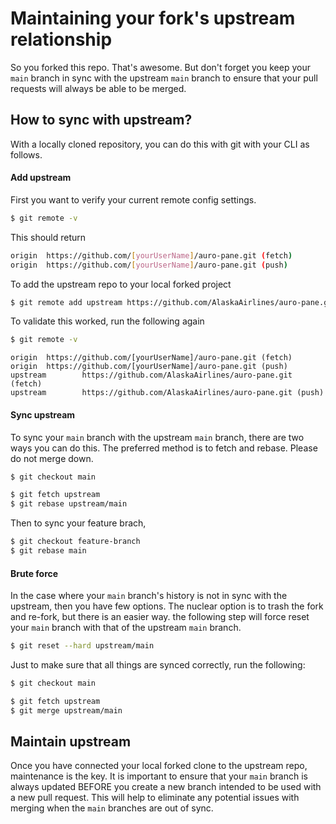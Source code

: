# Maintaining your fork's upstream relationship

So you forked this repo. That's awesome. But don't forget you keep your `main` branch in sync with the upstream `main` branch to ensure that your pull requests will always be able to be merged.

## How to sync with upstream?

With a locally cloned repository, you can do this with git with your CLI as follows.

#### Add upstream

First you want to verify your current remote config settings.

```bash
$ git remote -v
```

This should return

```bash
origin  https://github.com/[yourUserName]/auro-pane.git (fetch)
origin  https://github.com/[yourUserName]/auro-pane.git (push)
```

To add the upstream repo to your local forked project

```bash
$ git remote add upstream https://github.com/AlaskaAirlines/auro-pane.git
```

To validate this worked, run the following again

```bash
$ git remote -v
```

```
origin  https://github.com/[yourUserName]/auro-pane.git (fetch)
origin  https://github.com/[yourUserName]/auro-pane.git (push)
upstream        https://github.com/AlaskaAirlines/auro-pane.git (fetch)
upstream        https://github.com/AlaskaAirlines/auro-pane.git (push)
```

#### Sync upstream

To sync your `main` branch with the upstream `main` branch, there are two ways you can do this. The preferred method is to fetch and rebase. Please do not merge down.

```bash
$ git checkout main

$ git fetch upstream
$ git rebase upstream/main
```

Then to sync your feature brach,

```bash
$ git checkout feature-branch
$ git rebase main
```

#### Brute force

In the case where your `main` branch's history is not in sync with the upstream, then you have few options. The nuclear option is to trash the fork and re-fork, but there is an easier way. the following step will force reset your `main` branch with that of the upstream `main` branch.

```bash
$ git reset --hard upstream/main
```

Just to make sure that all things are synced correctly, run the following:

```bash
$ git checkout main

$ git fetch upstream
$ git merge upstream/main
```

## Maintain upstream

Once you have connected your local forked clone to the upstream repo, maintenance is the key. It is important to ensure that your `main` branch is always updated BEFORE you create a new branch intended to be used with a new pull request. This will help to eliminate any potential issues with merging when the `main` branches are out of sync.
